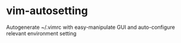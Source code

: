 # vim-autosetting
Autogenerate ~/.vimrc with easy-manipulate GUI and auto-configure relevant environment setting
